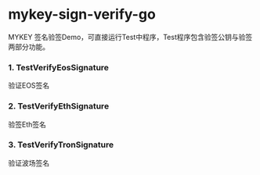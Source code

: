 # mykey-sign-verify-go
MYKEY 签名验签Demo，可直接运行Test中程序，Test程序包含验签公钥与验签两部分功能。

### 1. TestVerifyEosSignature
验证EOS签名

### 2. TestVerifyEthSignature
验签Eth签名

### 3. TestVerifyTronSignature
验证波场签名
